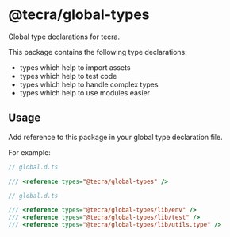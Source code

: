 # @tecra/global-types

Global type declarations for tecra.

This package contains the following type declarations:
- types which help to import assets
- types which help to test code
- types which help to handle complex types
- types which help to use modules easier

## Usage

Add reference to this package in your global type declaration file.

For example:

```ts
// global.d.ts

/// <reference types="@tecra/global-types" />
```

```ts
// global.d.ts

/// <reference types="@tecra/global-types/lib/env" />
/// <reference types="@tecra/global-types/lib/test" />
/// <reference types="@tecra/global-types/lib/utils.type" />
```
